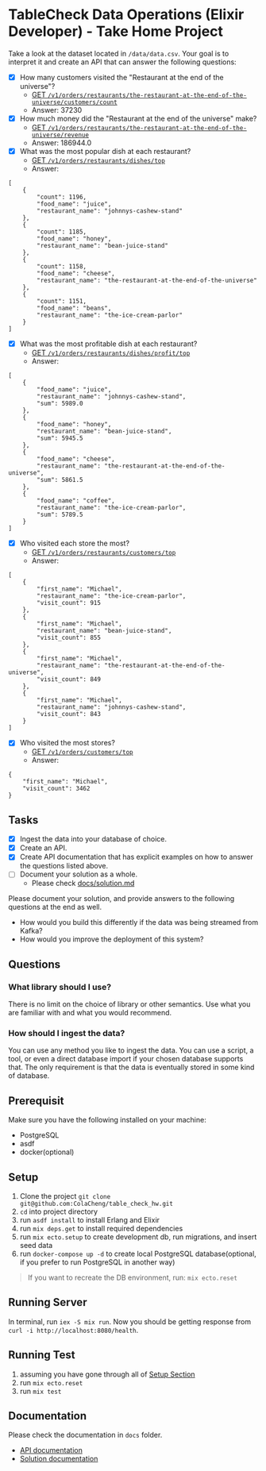 # TableCheck Data Operations (Elixir Developer) - Take Home Project

Take a look at the dataset located in `/data/data.csv`. Your goal is to interpret it and create an API that can answer the following questions:
  - [x] How many customers visited the "Restaurant at the end of the universe"?
    - [GET `/v1/orders/restaurants/the-restaurant-at-the-end-of-the-universe/customers/count`](/docs/api.md#count-customers-by-restaurant-name)
    - Answer: 37230
  - [x] How much money did the "Restaurant at the end of the universe" make?
    - [GET `/v1/orders/restaurants/the-restaurant-at-the-end-of-the-universe/revenue`](/docs/api.md#get-revenue-by-restaurant-name)
    - Answer: 186944.0
  - [x] What was the most popular dish at each restaurant?
    - [GET `/v1/orders/restaurants/dishes/top`](/docs/api.md#get-the-most-popular-dish-at-restaurant)
    - Answer:
```
[
    {
        "count": 1196,
        "food_name": "juice",
        "restaurant_name": "johnnys-cashew-stand"
    },
    {
        "count": 1185,
        "food_name": "honey",
        "restaurant_name": "bean-juice-stand"
    },
    {
        "count": 1158,
        "food_name": "cheese",
        "restaurant_name": "the-restaurant-at-the-end-of-the-universe"
    },
    {
        "count": 1151,
        "food_name": "beans",
        "restaurant_name": "the-ice-cream-parlor"
    }
]
```
  - [x] What was the most profitable dish at each restaurant?
    - [GET `/v1/orders/restaurants/dishes/profit/top`](/docs/api.md#get-the-most-profitable-dish-at-each-restaurant)
    - Answer:
```
[
    {
        "food_name": "juice",
        "restaurant_name": "johnnys-cashew-stand",
        "sum": 5989.0
    },
    {
        "food_name": "honey",
        "restaurant_name": "bean-juice-stand",
        "sum": 5945.5
    },
    {
        "food_name": "cheese",
        "restaurant_name": "the-restaurant-at-the-end-of-the-universe",
        "sum": 5861.5
    },
    {
        "food_name": "coffee",
        "restaurant_name": "the-ice-cream-parlor",
        "sum": 5789.5
    }
]
```
  - [x] Who visited each store the most?
    - [GET `/v1/orders/restaurants/customers/top`](/docs/api.md#get-the-top-customer-at-each-restaurant)
    - Answer:
```
[
    {
        "first_name": "Michael",
        "restaurant_name": "the-ice-cream-parlor",
        "visit_count": 915
    },
    {
        "first_name": "Michael",
        "restaurant_name": "bean-juice-stand",
        "visit_count": 855
    },
    {
        "first_name": "Michael",
        "restaurant_name": "the-restaurant-at-the-end-of-the-universe",
        "visit_count": 849
    },
    {
        "first_name": "Michael",
        "restaurant_name": "johnnys-cashew-stand",
        "visit_count": 843
    }
]
```
  - [x] Who visited the most stores?
    - [GET `/v1/orders/customers/top`](/docs/api.md#get-the-top-customer)
    - Answer:
```
{
    "first_name": "Michael",
    "visit_count": 3462
}
```

## Tasks

- [x] Ingest the data into your database of choice.
- [x] Create an API.
- [x] Create API documentation that has explicit examples on how to answer the questions listed above.
- [ ] Document your solution as a whole.
  - Please check [docs/solution.md](/docs/solution.md)

Please document your solution, and provide answers to the following questions at the end as well.
* How would you build this differently if the data was being streamed from Kafka?
* How would you improve the deployment of this system?


## Questions
### What library should I use?
There is no limit on the choice of library or other semantics. Use what you are familiar with and what you would recommend.

### How should I ingest the data?
You can use any method you like to ingest the data. You can use a script, a tool, or even a direct database import if your chosen database supports that. The only requirement is that the data is eventually stored in some kind of database.

## Prerequisit

Make sure you have the following installed on your machine:

* PostgreSQL
* asdf
* docker(optional)

## Setup

1. Clone the project `git clone git@github.com:ColaCheng/table_check_hw.git`
2. `cd` into project directory
3. run `asdf install` to install Erlang and Elixir
4. run `mix deps.get` to install required dependencies
5. run `mix ecto.setup` to create development db, run migrations, and insert seed data
6. run `docker-compose up -d` to create local PostgreSQL database(optional, if you prefer to run PostgreSQL in another way)

> If you want to recreate the DB environment, run: `mix ecto.reset`

## Running Server

In terminal, run `iex -S mix run`.
Now you should be getting response from `curl -i http://localhost:8080/health`.

## Running Test

1. assuming you have gone through all of [Setup Section](#setup)
2. run `mix ecto.reset`
3. run `mix test`

## Documentation

Please check the documentation in `docs` folder.

- [API documentation](/docs/api.md)
- [Solution documentation](/docs/solution.md)
